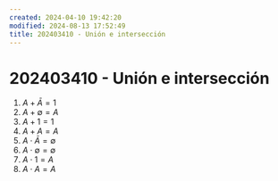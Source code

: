 ```yaml
---
created: 2024-04-10 19:42:20
modified: 2024-08-13 17:52:49
title: 202403410 - Unión e intersección
---
```


# 202403410 - Unión e intersección

1. $A+\bar{A}=1$
2. $A+\emptyset=A$
3. $A+1=1$
4. $A+A=A$
5. $A \cdot \bar{A}=\emptyset$
6. $A \cdot \emptyset = \emptyset$
7. $A \cdot 1 =A$
8. $A \cdot A=A$
